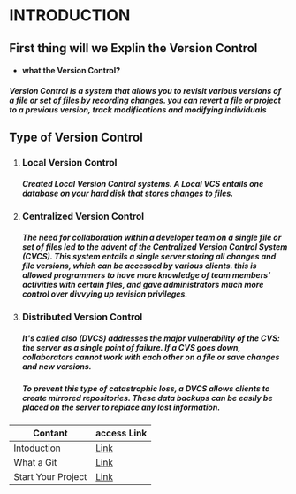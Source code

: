 # INTRODUCTION

## First thing will we Explin the Version Control 

* #### what the Version Control?

##### Version Control is a system that allows you to revisit various versions of a file or set of files by recording changes. you can revert a file or project to a previous version, track modifications and modifying individuals

## Type of Version Control
1. ### Local Version Control
    ##### Created Local Version Control systems. A Local VCS entails one database on your hard disk that stores changes to files.
2. ### Centralized Version Control
    ##### The need for collaboration within a developer team on a single file or set of files led to the advent of the Centralized Version Control System (CVCS). This system entails a single server storing all changes and file versions, which can be accessed by various clients. this is allowed programmers to have more knowledge of team members’ activities with certain files, and gave administrators much more control over divvying up revision privileges.
3. ### Distributed Version Control  
    ##### It's called also **(DVCS)** addresses the major vulnerability of the CVS: the server as a single point of failure. If a CVS goes down, collaborators cannot work with each other on a file or save changes and new versions. 

    ##### To prevent this type of catastrophic loss, a DVCS allows clients to create mirrored repositories. These data backups can be easily be placed on the server to replace any lost information.

    
**Contant** | **access Link**
--- | ---
Intoduction | [Link]()
What a Git | [Link]()
Start Your Project | [Link]()